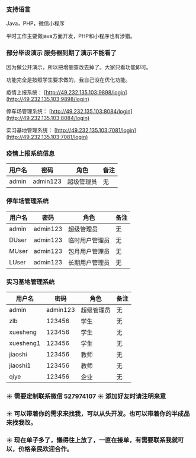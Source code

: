 ### 支持语言

Java，PHP，微信小程序

平时工作主要做java方面开发，PHP和小程序也有涉猎。


### 部分毕设演示 服务器到期了演示不能看了

因为做公开演示，所以把增删查改去掉了。大家只看功能即可。

功能完全是按照学生要求做的，我自己没在优化功能。

疫情上报系统： [http://49.232.135.103:9898/login](http://49.232.135.103:9898/login)

停车场管理系统： [http://49.232.135.103:8084/login](http://49.232.135.103:8084/login)

实习基地管理系统： [http://49.232.135.103:7081/login](http://49.232.135.103:7081/login)




### 疫情上报系统信息

|用户名                    | 密码                                    | 角色                   |备注|
| ----------------------- | -------------------------------------- | -------------------------- | --- |
|admin                    |admin123                                 |  超级管理员                   |无 |

 


### 停车场管理系统

|用户名                    | 密码                                    | 角色                   |备注|
| ----------------------- | -------------------------------------- | -------------------------- | --- |
|admin                    |admin123                                 |  超级管理员                |无 |
|DUser                    |admin123                                 |  临时用户管理员            |无 |
|MUser                    |admin123                                 |  包月用户管理员            |无 |
|LUser                    |admin123                                 |  长期用户管理员            |无 |


### 实习基地管理系统

|用户名                    | 密码                                    | 角色                   |备注|
| ----------------------- | -------------------------------------- | -------------------------- | --- |
|admin                    |admin123                                 |  超级管理员                |无 |
|zlb                      |123456                                   |  学生                      |无 |
|xuesheng                 |123456                                   |  学生                      |无 |
|xuesheng1                |123456                                   |  学生                      |无 |
|jiaoshi                  |123456                                   |  教师                      |无 |
|jiaoshi1                 |123456                                   |  教师                      |无 |
|qiye                     |123456                                   |  企业                      |无 |

### :sunny: 需要定制联系微信 527974107 :sunny: 添加好友时请注明来意

### :sunny: 可以带着你的需求来找我，可以从头开发。也可以带着你的半成品来找我改。

### :sunny: 现在单子多了，懒得往上放了，一直在接单，有需要联系我就可以，价格亲民欢迎合作。
